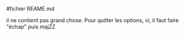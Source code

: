 #fichier REAME.md

il ne contient pas grand chose. Pour quitter les options, vi, il faut faire "échap" puis majZZ
